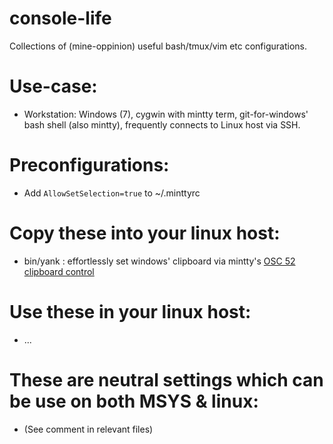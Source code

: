# console-life
Collections of (mine-oppinion) useful bash/tmux/vim etc configurations.

# Use-case:
- Workstation: Windows (7), cygwin with mintty term, git-for-windows' bash shell (also mintty), frequently connects to Linux host via SSH.

# Preconfigurations:
- Add `AllowSetSelection=true` to ~/.minttyrc

# Copy these into your linux host:
- bin/yank : effortlessly set windows' clipboard via mintty's [OSC 52 clipboard control](https://github.com/mintty/mintty/issues/258)

# Use these in your linux host:
- ...

# These are neutral settings which can be use on both MSYS & linux:
- (See comment in relevant files)

